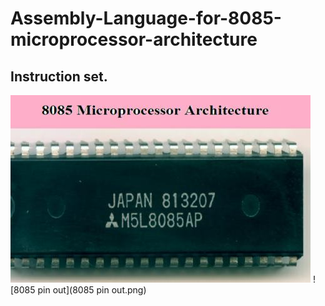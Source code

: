# Assembly-Language-for-8085-microprocessor-architecture

## Instruction set.
![8085 microprocessor](8085-Microprocessor-Architecture-.jpg)
![8085 pin out](8085 pin out.png)
